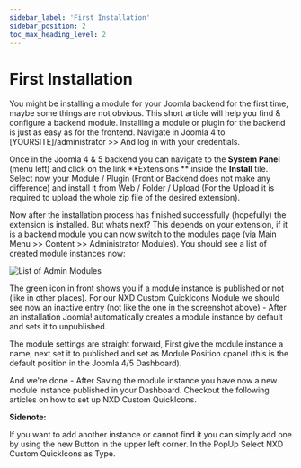 ```yaml
---
sidebar_label: 'First Installation'
sidebar_position: 2
toc_max_heading_level: 2
---
```


# First Installation

You might be installing a module for your Joomla backend for the first time, maybe some things are not obvious. This
short article will help you find & configure a backend module. Installing a module or plugin for the backend is just
as easy as for the frontend. Navigate in Joomla 4 to [YOURSITE]/administrator >> And log in with your credentials.

Once in the Joomla 4 & 5 backend you can navigate to the **System Panel** (menu left) and click on the link **Extensions
** inside
the **Install** tile. Select now your Module / Plugin (Front or Backend does not make any difference) and install it
from Web / Folder / Upload (For the Upload it is required to upload the whole zip file of the desired extension).

Now after the installation process has finished successfully (hopefully) the extension is installed. But whats next?
This depends on your extension, if it is a backend module you can now switch to the modules page (via Main Menu >>
Content >> Administrator Modules). You should see a list of created module instances now:

<img src="/img/nxd-quickicons/list-of-admin-modules.png" alt="List of Admin Modules" />

The green icon in front shows you if a module instance is published or not (like in other places).
For our NXD Custom QuickIcons Module we should see now an inactive entry (not like the one in the screenshot above) -
After an installation Joomla! automatically creates a module instance by default and sets it to unpublished.

The module settings are straight forward, First give the module instance a name, next set it to published and set as
Module Position cpanel (this is the default position in the Joomla 4/5 Dashboard).

And we're done - After Saving the module instance you have now a new module instance published in your Dashboard. Checkout the
following articles on how to set up NXD Custom QuickIcons.

<div class="alert alert--info">
<b>Sidenote:</b>

If you want to add another instance or cannot find it you can simply add one by using the new Button in the
upper left corner. In the PopUp Select NXD Custom QuickIcons as Type.
</div>

